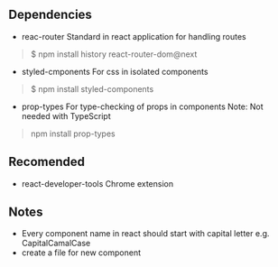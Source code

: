 ## Dependencies
- reac-router
Standard in react application for handling routes
> $ npm install history react-router-dom@next

- styled-cmponents
For css in isolated components
> $ npm install styled-components

- prop-types
For type-checking of props in components
Note: Not needed with TypeScript
> npm install prop-types

## Recomended
- react-developer-tools
Chrome extension

## Notes
- Every component name in react should start with capital letter e.g. CapitalCamalCase
- create a file for new component